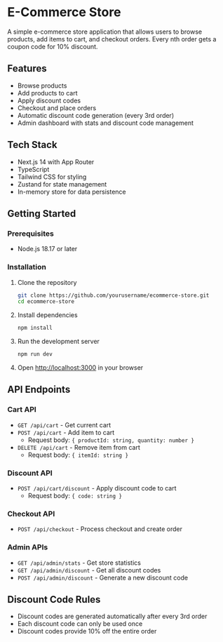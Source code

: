 # E-Commerce Store

A simple e-commerce store application that allows users to browse products, add items to cart, and checkout orders. Every nth order gets a coupon code for 10% discount.

## Features

- Browse products
- Add products to cart
- Apply discount codes
- Checkout and place orders
- Automatic discount code generation (every 3rd order)
- Admin dashboard with stats and discount code management

## Tech Stack

- Next.js 14 with App Router
- TypeScript
- Tailwind CSS for styling
- Zustand for state management
- In-memory store for data persistence

## Getting Started

### Prerequisites

- Node.js 18.17 or later

### Installation

1. Clone the repository
   ```bash
   git clone https://github.com/yourusername/ecommerce-store.git
   cd ecommerce-store
   ```

2. Install dependencies
   ```bash
   npm install
   ```

3. Run the development server
   ```bash
   npm run dev
   ```

4. Open [http://localhost:3000](http://localhost:3000) in your browser

## API Endpoints

### Cart API

- `GET /api/cart` - Get current cart
- `POST /api/cart` - Add item to cart
  - Request body: `{ productId: string, quantity: number }`
- `DELETE /api/cart` - Remove item from cart
  - Request body: `{ itemId: string }`

### Discount API

- `POST /api/cart/discount` - Apply discount code to cart
  - Request body: `{ code: string }`

### Checkout API

- `POST /api/checkout` - Process checkout and create order

### Admin APIs

- `GET /api/admin/stats` - Get store statistics
- `GET /api/admin/discount` - Get all discount codes
- `POST /api/admin/discount` - Generate a new discount code

## Discount Code Rules

- Discount codes are generated automatically after every 3rd order
- Each discount code can only be used once
- Discount codes provide 10% off the entire order
